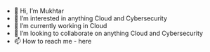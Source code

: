 - 👋 Hi, I’m Mukhtar
- 👀 I’m interested in anything Cloud and Cybersecurity
- 🌱 I’m currently working in Cloud
- 💞️ I’m looking to collaborate on anything Cloud and Cybersecurity
- 📫 How to reach me - here

<!---
kabirmuk/kabirmuk is a ✨ special ✨ repository because its `README.md` (this file) appears on your GitHub profile.
You can click the Preview link to take a look at your changes.
--->

